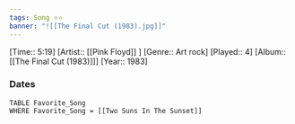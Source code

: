 ```yaml
---
tags: Song ⭐⭐ 
banner: "![[The Final Cut (1983).jpg]]"
---
```

[Time:: 5:19]
[Artist:: [[Pink Floyd]] ]
[Genre:: Art rock]
[Played:: 4]
[Album:: [[The Final Cut (1983)]]]
[Year:: 1983]
### Dates
````dataview
TABLE Favorite_Song
WHERE Favorite_Song = [[Two Suns In The Sunset]]
````